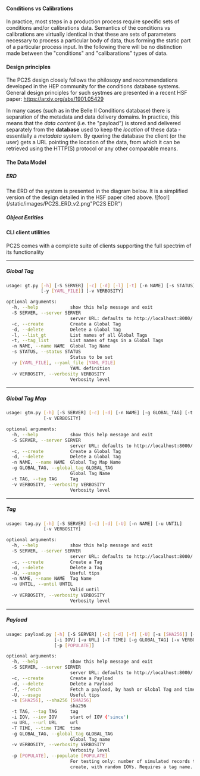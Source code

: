 #### Conditions vs Calibrations
In practice, most steps in a production process require
specific sets of conditions and/or calibrations data. Semantics
of the conditions vs calibrations are virtually identical in that
these are sets of parameters necessary to process a particular
body of data, thus forming the static part of a particular process
input. In the following there will be no distinction made between
the "conditions" and "calibarations" types of data.

#### Design principles

The PC2S design closely follows the philosopy and recommendations
developed in the HEP community for the conditions database systems.
General design principles for such systmes are
presented in a recent HSF paper: <https://arxiv.org/abs/1901.05429>

In many cases (such as in the Belle II Conditions database)
there is separation of the metadata and data delivery domains.
In practice, this means that the *data content* (i.e. the "payload")
is stored and delivered separately from the **database**
used to keep the *location* of these data - essentially a *metadata* system.
By quering the database the client (or the user) gets a URL pointing the
location of the data, from which it can be retrieved using the HTTP(S)
protocol or any other comparable means.

#### The Data Model

##### ERD
The ERD of the system is presented in the diagram below.
It is a simplified version of the design detailed in the
HSF paper cited above.
![foo!](/static/images/PC2S_ERD_v2.png"PC2S EDR")


##### Object Entities


#### CLI client utilities
PC2S comes with a complete suite of clients supporting the full
spectrim of its functionality

<hr/>

##### Global Tag
```bash
usage: gt.py [-h] [-S SERVER] [-c] [-d] [-l] [-t] [-n NAME] [-s STATUS]
             [-y [YAML_FILE]] [-v VERBOSITY]

optional arguments:
  -h, --help            show this help message and exit
  -S SERVER, --server SERVER
                        server URL: defaults to http://localhost:8000/
  -c, --create          Create a Global Tag
  -d, --delete          Delete a Global Tag
  -l, --list_gt         List names of all Global Tags
  -t, --tag_list        List names of tags in a Global Tags
  -n NAME, --name NAME  Global Tag Name
  -s STATUS, --status STATUS
                        Status to be set
  -y [YAML_FILE], --yaml_file [YAML_FILE]
                        YAML definition
  -v VERBOSITY, --verbosity VERBOSITY
                        Verbosity level
```
<hr/>

##### Global Tag Map
```bash
usage: gtm.py [-h] [-S SERVER] [-c] [-d] [-n NAME] [-g GLOBAL_TAG] [-t TAG]
              [-v VERBOSITY]

optional arguments:
  -h, --help            show this help message and exit
  -S SERVER, --server SERVER
                        server URL: defaults to http://localhost:8000/
  -c, --create          Create a Global Tag
  -d, --delete          Delete a Global Tag
  -n NAME, --name NAME  Global Tag Map Name
  -g GLOBAL_TAG, --global_tag GLOBAL_TAG
                        Global Tag Name
  -t TAG, --tag TAG     Tag
  -v VERBOSITY, --verbosity VERBOSITY
                        Verbosity level
```

<hr/>

##### Tag
```bash
usage: tag.py [-h] [-S SERVER] [-c] [-d] [-U] [-n NAME] [-u UNTIL]
              [-v VERBOSITY]

optional arguments:
  -h, --help            show this help message and exit
  -S SERVER, --server SERVER
                        server URL: defaults to http://localhost:8000/
  -c, --create          Create a Tag
  -d, --delete          Delete a Tag
  -U, --usage           Useful tips
  -n NAME, --name NAME  Tag Name
  -u UNTIL, --until UNTIL
                        Valid until
  -v VERBOSITY, --verbosity VERBOSITY
                        Verbosity level
```
<hr/>

##### Payload
```bash
usage: payload.py [-h] [-S SERVER] [-c] [-d] [-f] [-U] [-s [SHA256]] [-t TAG]
                  [-i IOV] [-u URL] [-T TIME] [-g GLOBAL_TAG] [-v VERBOSITY]
                  [-p [POPULATE]]

optional arguments:
  -h, --help            show this help message and exit
  -S SERVER, --server SERVER
                        server URL: defaults to http://localhost:8000/
  -c, --create          Create a Payload
  -d, --delete          Delete a Payload
  -f, --fetch           Fetch a payload, by hash or Global Tag and time value
  -U, --usage           Useful tips
  -s [SHA256], --sha256 [SHA256]
                        sha256
  -t TAG, --tag TAG     tag
  -i IOV, --iov IOV     start of IOV ('since')
  -u URL, --url URL     url
  -T TIME, --time TIME  time
  -g GLOBAL_TAG, --global_tag GLOBAL_TAG
                        Global Tag name
  -v VERBOSITY, --verbosity VERBOSITY
                        Verbosity level
  -p [POPULATE], --populate [POPULATE]
                        For testing only: number of simulated records to
                        create, with random IOVs. Requires a tag name.
```


